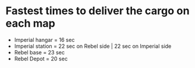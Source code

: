 # Fastest times to deliver the cargo on each map
* Imperial hangar = 16 sec
* Imperial station = 22 sec on Rebel side | 22 sec on Imperial side
* Rebel base = 23 sec
* Rebel Depot = 20 sec
